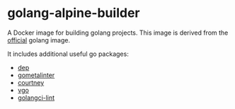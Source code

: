 # golang-alpine-builder

A Docker image for building golang projects.  This image is derived from the [official](https://hub.docker.com/_/golang/) golang image.

It includes additional useful go packages:

* [dep](github.com/golang/dep/cmd/dep)
* [gometalinter](github.com/alecthomas/gometalinter)
* [courtney](https://github.com/dave/courtney)
* [vgo](https://github.com/golang/go/wiki/vgo-user-guide)
* [golangci-lint](https://github.com/golangci/golangci-lint)
